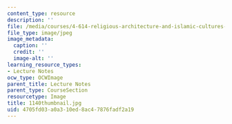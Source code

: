 ```yaml
---
content_type: resource
description: ''
file: /media/courses/4-614-religious-architecture-and-islamic-cultures-fall-2002/4705fd03a0a310ed8ac47876fadf2a19_1140thumbnail.jpg
file_type: image/jpeg
image_metadata:
  caption: ''
  credit: ''
  image-alt: ''
learning_resource_types:
- Lecture Notes
ocw_type: OCWImage
parent_title: Lecture Notes
parent_type: CourseSection
resourcetype: Image
title: 1140thumbnail.jpg
uid: 4705fd03-a0a3-10ed-8ac4-7876fadf2a19
---
```


